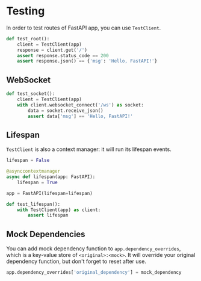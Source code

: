 # Testing

In order to test routes of FastAPI app, you can use `TestClient`.

```py
def test_root():
    client = TestClient(app)
    response = client.get('/')
    assert response.status_code == 200
    assert response.json() == {'msg': 'Hello, FastAPI!'}
```

## WebSocket

```py
def test_socket():
    client = TestClient(app)
    with client.websocket_connect('/ws') as socket:
        data = socket.receive_json()
        assert data['msg'] == 'Hello, FastAPI!'
```

## Lifespan

`TestClient` is also a context manager: it will run its lifespan events.

```py
lifespan = False

@asynccontextmanager
async def lifespan(app: FastAPI):
    lifespan = True

app = FastAPI(lifespan=lifespan)

def test_lifespan():
    with TestClient(app) as client:
        assert lifespan
```

## Mock Dependencies

You can add mock dependency function to `app.dependency_overrides`, which is a key-value store of `<original>:<mock>`.
It will override your original dependency function, but don't forget to reset after use.

```py
app.dependency_overrides['original_dependency'] = mock_dependency
```

